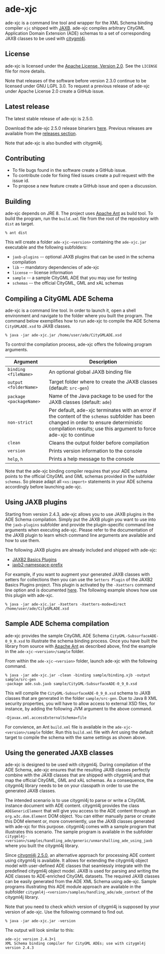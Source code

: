 ade-xjc
=======

ade-xjc is a command line tool and wrapper for the XML Schema binding compiler `xjc` shipped with [JAXB](https://jaxb.java.net/). ade-xjc compiles arbitrary CityGML Application Domain Extension (ADE) schemas to a set of corresponding JAXB classes to be used with [citygml4j](https://github.com/citygml4j/citygml4j). 

License
-------
ade-xjc is licensed under the [Apache License, Version 2.0](http://www.apache.org/licenses/LICENSE-2.0). See the `LICENSE` file for more details.

Note that releases of the software before version 2.3.0 continue to be licensed under GNU LGPL 3.0. To request a previous release of ade-xjc under Apache License 2.0 create a GitHub issue.

Latest release
--------------
The latest stable release of ade-xjc is 2.5.0.

Download the ade-xjc 2.5.0 release binariers [here](https://github.com/citygml4j/ade-xjc/releases/download/v2.5.0/ade-xjc-2.5.0.zip). Previous releases are available from the [releases section](https://github.com/citygml4j/ade-xjc/releases).

Note that ade-xjc is also bundled with citygml4j.

Contributing
------------
* To file bugs found in the software create a GitHub issue.
* To contribute code for fixing filed issues create a pull request with the issue id.
* To propose a new feature create a GitHub issue and open a discussion.

Building
--------
ade-xjc depends on JRE 8. The project uses [Apache Ant](http://ant.apache.org/) as build tool. To build the program, run the `build.xml` file from the root of the repository with `dist` as target. 

    % ant dist

This will create a folder `ade-xjc-<version>` containing the `ade-xjc.jar` executable and the following subfolders:
* `jaxb-plugins` -- optional JAXB plugins that can be used in the schema compilation
* `lib` -- mandatory dependencies of ade-xjc
* `license` -- license information
* `sample` -- a sample CityGML ADE that you may use for testing
* `schemas` -- the official CityGML, GML and xAL schemas

Compiling a CityGML ADE Schema
------------------------------
ade-xjc is a command line tool. In order to launch it, open a shell environment and navigate to the folder where you built the program. The command below exemplifies how to run ade-xjc to compile the ADE Schema `CityGMLADE.xsd` to JAXB classes.

    % java -jar ade-xjc.jar /home/user/ade/CityGMLADE.xsd

To control the compilation process, ade-xjc offers the following program arguments.

|Argument | Description
|------|----------
|`binding <fileName>` | An optional global JAXB binding file
|`output <folderName>` | Target folder where to create the JAXB classes (default: `src-gen`)
|`package <packageName>` | Name of the Java package to be used for the JAXB classes (default: `ade`)
|`non-strict` | Per default, ade-xjc terminates with an error if the content of the `schemas` subfolder has been changed in order to ensure deterministic compilation results; use this argument to force ade-xjc to continue
|`clean` | Cleans the output folder before compilation
|`version` | Prints version information to the console
|`help`, `h` | Prints a help message to the console

Note that the ade-xjc binding compiler requires that your ADE schema points to the official CityGML and GML schemas provided in the subfolder `schemas`. So please adapt all `<xs:import>` statements in your ADE schema accordingly before launching ade-xjc.

Using JAXB plugins
------------------
Starting from version 2.4.3, ade-xjc allows you to use JAXB plugins in the ADE Schema compilation. Simply put the JAXB plugin you want to use into the `jaxb-plugins` subfolder and provide the plugin-specific command line arguments when executing ade-xjc. Please refer to the documentation of the JAXB plugin to learn which command line arguments are available and how to use them.

The following JAXB plugins are already included and shipped with ade-xjc:
- [JAXB2 Basics Plugins](https://github.com/highsource/jaxb2-basics)
- [jaxb2-namespace-prefix](https://github.com/Siggen/jaxb2-namespace-prefix)

For example, if you want to augment your generated JAXB classes with setters for collections then you can use the `Setters Plugin` of the JAXB2 Basics Plugins project. This plugin is activated by the `-Xsetters` command line option and is documented [here](https://github.com/highsource/jaxb2-basics/wiki/JAXB2-Setters-Plugin). The following example shows how use this plugin with ade-xjc.

    % java -jar ade-xjc.jar -Xsetters -Xsetters-mode=direct /home/user/ade/CityGMLADE.xsd


Sample ADE Schema compilation
-----------------------------
ade-xjc provides the sample CityGML ADE Schema `CityGML-SubsurfaceADE-0_9_0.xsd` to illustrate the schema binding process. Once you have built the library from source with [Apache Ant](http://ant.apache.org/) as described above, find the example in the `ade-xjc-<version>/sample` folder.

From within the `ade-xjc-<version>` folder, launch ade-xjc with the following command.

    % java -jar ade-xjc.jar -clean -binding sample/binding.xjb -output sample/src-gen 
    -package ade.sub.jaxb sample/CityGML-SubsurfaceADE-0_9_0.xsd

This will compile the `CityGML-SubsurfaceADE-0_9_0.xsd` schema to JAXB classes that are generated in the folder `sample/src-gen`. Due to Java 8 XML security properties, you will have to allow access to external XSD files, for instance, by adding the following JVM argument to the above command.

    -Djavax.xml.accessExternalSchema=file

For convience, an Ant `build.xml` file is available in the `ade-xjc-<version>/sample` folder. Run this `build.xml` file with Ant using the default target to compile the schema with the same settings as shown above. 

Using the generated JAXB classes
--------------------------------
ade-xjc is designed to be used with citygml4j. During compilation of the ADE Schema, ade-xjc ensures that the resulting JAXB classes perfectly combine with the JAXB classes that are shipped with citygml4j and that map the official CityGML, GML and xAL schemas. As a consequence, the citygml4j library needs to be on your classpath in order to use the generated JAXB classes.

The intended scenario is to use citygml4j to parse or write a CityGML instance document with ADE content. citygml4j provides the class `ADEGenericElement` that will give you access to the ADE content through an `org.w3c.dom.Element` DOM object. You can either manually parse or create this DOM element or, more conveniently, use the JAXB classes generated with ade-xjc for this purpose. citygml4j comes with a sample program that illustrates this scenario. The sample program is available in the subfolder `citygml4j-<version>/samples/handling_ade/generic/unmarshalling_ade_using_jaxb` where you built the citygml4j library.

Since [citygml4j 2.5.0](https://github.com/citygml4j/citygml4j/releases/tag/v2.5.0), an alternative approach for processing ADE content using citygml4j is available. It allows for extending the citygml4j object model with user-defined ADE classes that seamlessly integrate with the predefined citygml4j object model. JAXB is used for parsing and writing the ADE classes to ADE-enriched CityGML datasets. The required JAXB classes can be easily generated from the ADE XML Schema using ade-xjc. Sample programs illustrating this ADE module approach are available in the subfolder `citygml4j-<version>/samples/handling_ade/ade_context` of the citygml4j library.

Note that you need to check which version of citygml4j is supposed by your version of ade-xjc. Use the following command to find out.

    % java -jar ade-xjc.jar -version

The output will look similar to this:

    ade-xjc version 2.4.3+1
    XML Schema binding compiler for CityGML ADEs; use with citygml4j version 2.4.3
